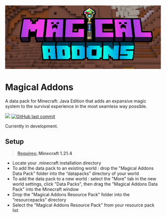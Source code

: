 ![Banner image](src/thumbnail.png)
# Magical Addons

A data pack for Minecraft: Java Edition that adds an expansive magic system to the survival experience in the most seamless way possible.

[![](https://img.shields.io/github/v/release/Jatzylap/Magical-Addons?include_prereleases&label=pre-release&logo=github)](https://github.com/Jatzylap/Magical-Addons/releases/tag/alpha)
[![GitHub last commit](https://img.shields.io/github/last-commit/Jatzylap/Magical-Addons?logo=git&logoColor=white)](https://github.com/Jatzylap/Magical-Addons/commits/main)

Currently in development.

## Setup
> **<ins>Requires:</ins> Minecraft 1.21.4**
- Locate your .minecraft installation directory
- To add the data pack to an existing world : drop the "Magical Addons Data Pack" folder into the “datapacks” directory of your world
- To add the data pack to a new world : select the "More" tab in the new world settings, click "Data Packs", then drag the "Magical Addons Data Pack" into the Minecraft window
- Drop the "Magical Addons Resource Pack" folder into the “resourcepacks” directory
- Select the "Magical Addons Resource Pack" from your resource pack list
